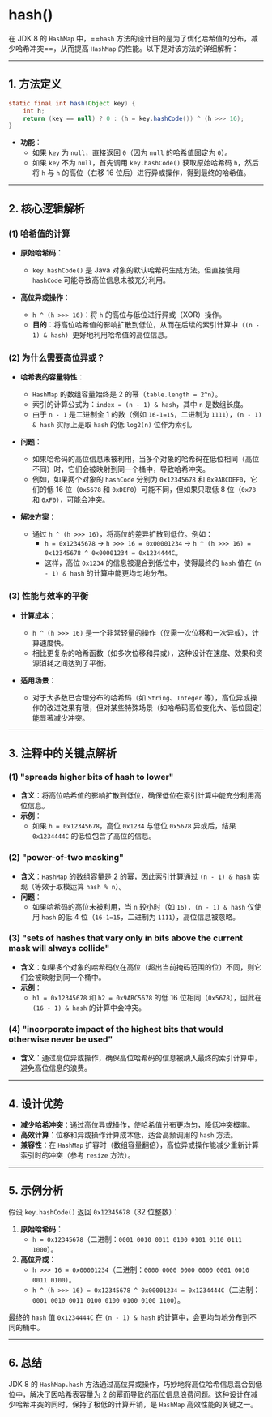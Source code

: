# hash()

在 JDK 8 的 `HashMap` 中，==`hash` 方法的设计目的是为了优化哈希值的分布，减少哈希冲突==，从而提高 `HashMap` 的性能。以下是对该方法的详细解析：

---

## **1. 方法定义**
```java
static final int hash(Object key) {
    int h;
    return (key == null) ? 0 : (h = key.hashCode()) ^ (h >>> 16);
}
```

- **功能**：
  - 如果 `key` 为 `null`，直接返回 `0`（因为 `null` 的哈希值固定为 `0`）。
  - 如果 `key` 不为 `null`，首先调用 `key.hashCode()` 获取原始哈希码 `h`，然后将 `h` 与 `h` 的高位（右移 16 位后）进行异或操作，得到最终的哈希值。

---

## **2. 核心逻辑解析**

### **(1) 哈希值的计算**
- **原始哈希码**：
  - `key.hashCode()` 是 Java 对象的默认哈希码生成方法。但直接使用 `hashCode` 可能导致高位信息未被充分利用。
  
- **高位异或操作**：
  - `h ^ (h >>> 16)`：将 `h` 的高位与低位进行异或（XOR）操作。
  - **目的**：将高位哈希值的影响扩散到低位，从而在后续的索引计算中（`(n - 1) & hash`）更好地利用哈希值的高位信息。

### **(2) 为什么需要高位异或？**
- **哈希表的容量特性**：
  - `HashMap` 的数组容量始终是 2 的幂（`table.length = 2^n`）。
  - 索引的计算公式为：`index = (n - 1) & hash`，其中 `n` 是数组长度。
  - 由于 `n - 1` 是二进制全 1 的数（例如 `16-1=15`，二进制为 `1111`），`(n - 1) & hash` 实际上是取 `hash` 的低 `log2(n)` 位作为索引。

- **问题**：
  - 如果哈希码的高位信息未被利用，当多个对象的哈希码在低位相同（高位不同）时，它们会被映射到同一个桶中，导致哈希冲突。
  - 例如，如果两个对象的 `hashCode` 分别为 `0x12345678` 和 `0x9ABCDEF0`，它们的低 16 位（`0x5678` 和 `0xDEF0`）可能不同，但如果只取低 8 位（`0x78` 和 `0xF0`），可能会冲突。

- **解决方案**：
  - 通过 `h ^ (h >>> 16)`，将高位的差异扩散到低位。例如：
    - `h = 0x12345678` → `h >>> 16 = 0x00001234` → `h ^ (h >>> 16) = 0x12345678 ^ 0x00001234 = 0x1234444C`。
    - 这样，高位 `0x1234` 的信息被混合到低位中，使得最终的 `hash` 值在 `(n - 1) & hash` 的计算中能更均匀地分布。

### **(3) 性能与效率的平衡**
- **计算成本**：
  - `h ^ (h >>> 16)` 是一个非常轻量的操作（仅需一次位移和一次异或），计算速度快。
  - 相比更复杂的哈希函数（如多次位移和异或），这种设计在速度、效果和资源消耗之间达到了平衡。

- **适用场景**：
  - 对于大多数已合理分布的哈希码（如 `String`、`Integer` 等），高位异或操作的改进效果有限，但对某些特殊场景（如哈希码高位变化大、低位固定）能显著减少冲突。

---

## **3. 注释中的关键点解析**
### **(1) "spreads higher bits of hash to lower"**
- **含义**：将高位哈希值的影响扩散到低位，确保低位在索引计算中能充分利用高位信息。
- **示例**：
  - 如果 `h = 0x12345678`，高位 `0x1234` 与低位 `0x5678` 异或后，结果 `0x1234444C` 的低位包含了高位的信息。

### **(2) "power-of-two masking"**
- **含义**：`HashMap` 的数组容量是 2 的幂，因此索引计算通过 `(n - 1) & hash` 实现（等效于取模运算 `hash % n`）。
- **问题**：
  - 如果哈希码的高位未被利用，当 `n` 较小时（如 `16`），`(n - 1) & hash` 仅使用 `hash` 的低 4 位（`16-1=15`，二进制为 `1111`），高位信息被忽略。

### **(3) "sets of hashes that vary only in bits above the current mask will always collide"**
- **含义**：如果多个对象的哈希码仅在高位（超出当前掩码范围的位）不同，则它们会被映射到同一个桶中。
- **示例**：
  - `h1 = 0x12345678` 和 `h2 = 0x9ABC5678` 的低 16 位相同（`0x5678`），因此在 `(16 - 1) & hash` 的计算中会冲突。

### **(4) "incorporate impact of the highest bits that would otherwise never be used"**
- **含义**：通过高位异或操作，确保高位哈希码的信息被纳入最终的索引计算中，避免高位信息的浪费。

---

## **4. 设计优势**
- **减少哈希冲突**：通过高位异或操作，使哈希值分布更均匀，降低冲突概率。
- **高效计算**：位移和异或操作计算成本低，适合高频调用的 `hash` 方法。
- **兼容性**：在 `HashMap` 扩容时（数组容量翻倍），高位异或操作能减少重新计算索引时的冲突（参考 `resize` 方法）。

---

## **5. 示例分析**
假设 `key.hashCode()` 返回 `0x12345678`（32 位整数）：
1. **原始哈希码**：
   - `h = 0x12345678`（二进制：`0001 0010 0011 0100 0101 0110 0111 1000`）。
2. **高位异或**：
   - `h >>> 16 = 0x00001234`（二进制：`0000 0000 0000 0000 0001 0010 0011 0100`）。
   - `h ^ (h >>> 16) = 0x12345678 ^ 0x00001234 = 0x1234444C`（二进制：`0001 0010 0011 0100 0100 0100 0100 1100`）。

最终的 `hash` 值 `0x1234444C` 在 `(n - 1) & hash` 的计算中，会更均匀地分布到不同的桶中。

---

## **6. 总结**
JDK 8 的 `HashMap.hash` 方法通过高位异或操作，巧妙地将高位哈希信息混合到低位中，解决了因哈希表容量为 2 的幂而导致的高位信息浪费问题。这种设计在减少哈希冲突的同时，保持了极低的计算开销，是 `HashMap` 高效性能的关键之一。